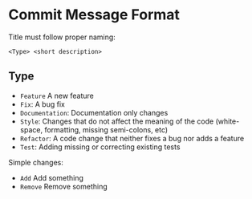 # Commit Message Format

Title must follow proper naming:

`<Type> <short description>`

## Type

* `Feature` A new feature
* `Fix`: A bug fix
* `Documentation`: Documentation only changes
* `Style`: Changes that do not affect the meaning of the code (white-space, formatting, missing semi-colons, etc)
* `Refactor`: A code change that neither fixes a bug nor adds a feature
* `Test`: Adding missing or correcting existing tests

Simple changes:

* `Add` Add something
* `Remove` Remove something
